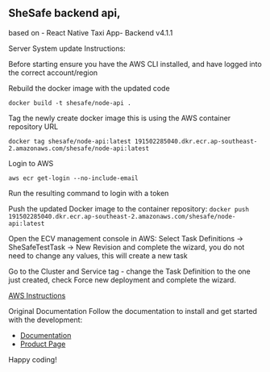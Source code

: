## SheSafe backend api, 
based on - React Native Taxi App- Backend v4.1.1

Server System update Instructions:

Before starting ensure you have the AWS CLI installed, and have logged into the correct account/region

Rebuild the docker image with the updated code

`docker build -t shesafe/node-api .`

Tag the newly create docker image this is using the AWS container repository URL

`docker tag shesafe/node-api:latest 191502285040.dkr.ecr.ap-southeast-2.amazonaws.com/shesafe/node-api:latest`

Login to AWS

`aws ecr get-login --no-include-email`

Run the resulting command to login with a token

Push the updated Docker image to the container repository:
`docker push 191502285040.dkr.ecr.ap-southeast-2.amazonaws.com/shesafe/node-api:latest`

Open the ECV management console in AWS: Select Task Definitions -> SheSafeTestTask -> New Revision 
and complete the wizard, you do not need to change any values, this will create a new task

Go to the Cluster and Service tag - change the Task Definition to the one just created, check Force new deployment 
and complete the wizard.

[AWS Instructions](https://docs.aws.amazon.com/AmazonECS/latest/developerguide/update-service.html)


Original Documentation
Follow the documentation to install and get started with the development:

-   [Documentation](https://docs.market.nativebase.io/react-native-taxi-app-with-backend/)
-   [Product Page](http://strapmobile.com/react-native-uber-like-app-backend/)

Happy coding!
